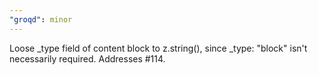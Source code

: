 ```yaml
---
"groqd": minor
---
```


Loose \_type field of content block to z.string(), since \_type: "block" isn't necessarily required. Addresses #114.
